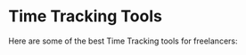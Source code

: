 # Time Tracking Tools

Here are some of the best Time Tracking tools for freelancers:


<div class="clickable-box-grid">
<ClickableBox 
    title="Google Drive" 
    description="Store and share your files securely with Google Drive’s cloud storage." 
    link="https://drive.google.com" 
/>
<ClickableBox 
    title="Dropbox" 
    description="Keep your files safe and accessible from anywhere with Dropbox." 
    link="https://www.dropbox.com" 
/>
<ClickableBox 
    title="OneDrive" 
    description="Access your files on any device with Microsoft OneDrive’s cloud storage." 
    link="https://onedrive.live.com" 
/>
<ClickableBox 
    title="Box" 
    description="Securely share and collaborate on files with Box’s cloud storage solutions." 
    link="https://www.box.com" 
/>
<ClickableBox 
    title="iCloud" 
    description="Store your files and access them on all your Apple devices with iCloud." 
    link="https://www.icloud.com" 
/>
<ClickableBox 
    title="pCloud" 
    description="Secure cloud storage with file sharing and encryption features." 
    link="https://www.pcloud.com" 
/>
<ClickableBox 
    title="Mega" 
    description="Cloud storage service with strong privacy and end-to-end encryption." 
    link="https://mega.nz" 
/>
<ClickableBox 
    title="Sync" 
    description="Secure cloud storage and file sharing for businesses and teams." 
    link="https://www.sync.com" 
/>
<ClickableBox 
    title="Tresorit" 
    description="Encrypted cloud storage to keep your files safe and secure." 
    link="https://tresorit.com" 
/>
<ClickableBox 
    title="Zoho WorkDrive" 
    description="Collaborative cloud storage solution for teams and businesses." 
    link="https://www.zoho.com/workdrive" 
/>
<ClickableBox 
    title="WeTransfer" 
    description="Simple and quick file sharing platform for large files." 
    link="https://wetransfer.com" 
/>
<ClickableBox 
    title="MediaFire" 
    description="Free file hosting and cloud storage service for easy sharing." 
    link="https://www.mediafire.com" 
/>

</div>